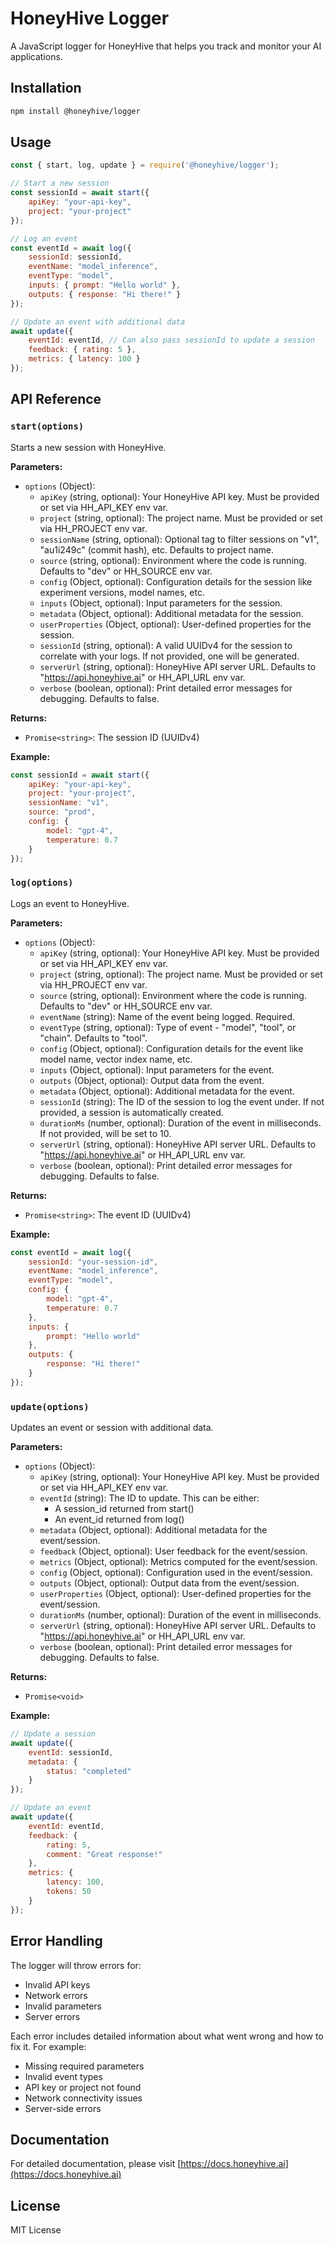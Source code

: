 # HoneyHive Logger

A JavaScript logger for HoneyHive that helps you track and monitor your AI applications.

## Installation

```bash
npm install @honeyhive/logger
```

## Usage

```javascript
const { start, log, update } = require('@honeyhive/logger');

// Start a new session
const sessionId = await start({
    apiKey: "your-api-key",
    project: "your-project"
});

// Log an event
const eventId = await log({
    sessionId: sessionId,
    eventName: "model_inference",
    eventType: "model",
    inputs: { prompt: "Hello world" },
    outputs: { response: "Hi there!" }
});

// Update an event with additional data
await update({
    eventId: eventId, // Can also pass sessionId to update a session
    feedback: { rating: 5 },
    metrics: { latency: 100 }
});
```

## API Reference

### `start(options)`

Starts a new session with HoneyHive.

**Parameters:**
- `options` (Object):
  - `apiKey` (string, optional): Your HoneyHive API key. Must be provided or set via HH_API_KEY env var.
  - `project` (string, optional): The project name. Must be provided or set via HH_PROJECT env var.
  - `sessionName` (string, optional): Optional tag to filter sessions on "v1", "au1i249c" (commit hash), etc. Defaults to project name.
  - `source` (string, optional): Environment where the code is running. Defaults to "dev" or HH_SOURCE env var.
  - `config` (Object, optional): Configuration details for the session like experiment versions, model names, etc.
  - `inputs` (Object, optional): Input parameters for the session.
  - `metadata` (Object, optional): Additional metadata for the session.
  - `userProperties` (Object, optional): User-defined properties for the session.
  - `sessionId` (string, optional): A valid UUIDv4 for the session to correlate with your logs. If not provided, one will be generated.
  - `serverUrl` (string, optional): HoneyHive API server URL. Defaults to "https://api.honeyhive.ai" or HH_API_URL env var.
  - `verbose` (boolean, optional): Print detailed error messages for debugging. Defaults to false.

**Returns:**
- `Promise<string>`: The session ID (UUIDv4)

**Example:**
```javascript
const sessionId = await start({
    apiKey: "your-api-key",
    project: "your-project",
    sessionName: "v1",
    source: "prod",
    config: {
        model: "gpt-4",
        temperature: 0.7
    }
});
```

### `log(options)`

Logs an event to HoneyHive.

**Parameters:**
- `options` (Object):
  - `apiKey` (string, optional): Your HoneyHive API key. Must be provided or set via HH_API_KEY env var.
  - `project` (string, optional): The project name. Must be provided or set via HH_PROJECT env var.
  - `source` (string, optional): Environment where the code is running. Defaults to "dev" or HH_SOURCE env var.
  - `eventName` (string): Name of the event being logged. Required.
  - `eventType` (string, optional): Type of event - "model", "tool", or "chain". Defaults to "tool".
  - `config` (Object, optional): Configuration details for the event like model name, vector index name, etc.
  - `inputs` (Object, optional): Input parameters for the event.
  - `outputs` (Object, optional): Output data from the event.
  - `metadata` (Object, optional): Additional metadata for the event.
  - `sessionId` (string): The ID of the session to log the event under. If not provided, a session is automatically created.
  - `durationMs` (number, optional): Duration of the event in milliseconds. If not provided, will be set to 10.
  - `serverUrl` (string, optional): HoneyHive API server URL. Defaults to "https://api.honeyhive.ai" or HH_API_URL env var.
  - `verbose` (boolean, optional): Print detailed error messages for debugging. Defaults to false.

**Returns:**
- `Promise<string>`: The event ID (UUIDv4)

**Example:**
```javascript
const eventId = await log({
    sessionId: "your-session-id",
    eventName: "model_inference",
    eventType: "model",
    config: {
        model: "gpt-4",
        temperature: 0.7
    },
    inputs: {
        prompt: "Hello world"
    },
    outputs: {
        response: "Hi there!"
    }
});
```

### `update(options)`

Updates an event or session with additional data.

**Parameters:**
- `options` (Object):
  - `apiKey` (string, optional): Your HoneyHive API key. Must be provided or set via HH_API_KEY env var.
  - `eventId` (string): The ID to update. This can be either:
    - A session_id returned from start()
    - An event_id returned from log()
  - `metadata` (Object, optional): Additional metadata for the event/session.
  - `feedback` (Object, optional): User feedback for the event/session.
  - `metrics` (Object, optional): Metrics computed for the event/session.
  - `config` (Object, optional): Configuration used in the event/session.
  - `outputs` (Object, optional): Output data from the event/session.
  - `userProperties` (Object, optional): User-defined properties for the event/session.
  - `durationMs` (number, optional): Duration of the event in milliseconds.
  - `serverUrl` (string, optional): HoneyHive API server URL. Defaults to "https://api.honeyhive.ai" or HH_API_URL env var.
  - `verbose` (boolean, optional): Print detailed error messages for debugging. Defaults to false.

**Returns:**
- `Promise<void>`

**Example:**
```javascript
// Update a session
await update({
    eventId: sessionId,
    metadata: {
        status: "completed"
    }
});

// Update an event
await update({
    eventId: eventId,
    feedback: {
        rating: 5,
        comment: "Great response!"
    },
    metrics: {
        latency: 100,
        tokens: 50
    }
});
```

## Error Handling

The logger will throw errors for:
- Invalid API keys
- Network errors
- Invalid parameters
- Server errors

Each error includes detailed information about what went wrong and how to fix it. For example:
- Missing required parameters
- Invalid event types
- API key or project not found
- Network connectivity issues
- Server-side errors

## Documentation

For detailed documentation, please visit [https://docs.honeyhive.ai](https://docs.honeyhive.ai)

## License

MIT License 